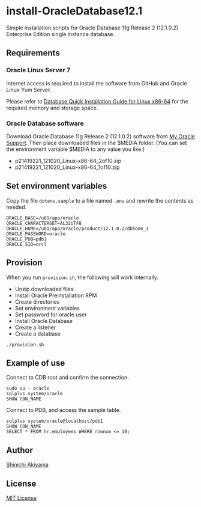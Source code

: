 install-OracleDatabase12.1
==========================

Simple installation scripts for Oracle Database 11g Release 2 (12.1.0.2) Enterprise Edition single instance database.

Requirements
------------

### Oracle Linux Server 7 ###

Internet access is required to install the software from GitHub and Oracle Linux Yum Server.

Please refer to [Database Quick Installation Guide for Linux x86-64](https://docs.oracle.com/database/121/LTDQI/toc.htm#BABCEHFD) for the required memory and storage space.

### Oracle Database software ###

Download Oracle Database 11g Release 2 (12.1.0.2) software from [My Oracle Support](https://support.oracle.com/). Then place downloaded files in the $MEDIA folder. (You can set the environment variable $MEDIA to any value you like.)

* p21419221_121020_Linux-x86-64_2of10.zip
* p21419221_121020_Linux-x86-64_1of10.zip

Set environment variables
-------------------------

Copy the file `dotenv.sample` to a file named `.env` and rewrite the contents as needed.

```shell
ORACLE_BASE=/u01/app/oracle
ORACLE_CHARACTERSET=AL32UTF8
ORACLE_HOME=/u01/app/oracle/product/12.1.0.2/dbhome_1
ORACLE_PASSWORD=oracle
ORACLE_PDB=pdb1
ORACLE_SID=orcl
```

Provision
---------

When you run `provision.sh`, the following will work internally.

* Unzip downloaded files
* Install Oracle Preinstallation RPM
* Create directories
* Set environment variables
* Set password for oracle user
* Install Oracle Database
* Create a listener
* Create a database

```console
./provision.sh
```

Example of use
--------------

Connect to CDB root and confirm the connection.

```console
sudo su - oracle
sqlplus system/oracle
SHOW CON_NAME
```

Connect to PDB, and access the sample table.

```console
sqlplus system/oracle@localhost/pdb1
SHOW CON_NAME
SELECT * FROM hr.employees WHERE rownum <= 10;
```

Author
------

[Shinichi Akiyama](https://github.com/shakiyam)

License
-------

[MIT License](https://opensource.org/licenses/MIT)
